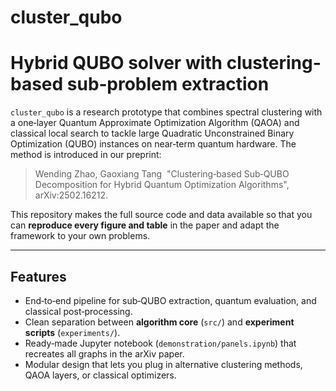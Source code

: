 # cluster\_qubo

# Hybrid QUBO solver with clustering‐based sub‐problem extraction

`cluster_qubo` is a research prototype that combines spectral clustering with a one‐layer Quantum Approximate Optimization Algorithm (QAOA) and classical local search to tackle large Quadratic Unconstrained Binary Optimization (QUBO) instances on near‑term quantum hardware.
The method is introduced in our preprint:

> Wending Zhao, Gaoxiang Tang  "Clustering‑based Sub‑QUBO Decomposition for Hybrid Quantum Optimization Algorithms", arXiv:2502.16212.

This repository makes the full source code and data available so that you can **reproduce every figure and table** in the paper and adapt the framework to your own problems.

---

## Features

* End‑to‑end pipeline for sub‑QUBO extraction, quantum evaluation, and classical post‑processing.
* Clean separation between **algorithm core** (`src/`) and **experiment scripts** (`experiments/`).
* Ready‑made Jupyter notebook (`demonstration/panels.ipynb`) that recreates all graphs in the arXiv paper.
* Modular design that lets you plug in alternative clustering methods, QAOA layers, or classical optimizers.
